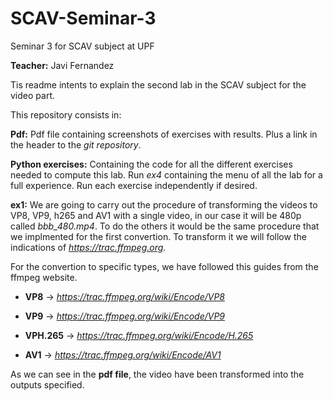 # SCAV-Seminar-3
Seminar 3 for SCAV subject at UPF

**Teacher:** Javi Fernandez

Tis readme intents to explain the second lab in the SCAV subject for the video part.

This repository consists in:

**Pdf:** Pdf file containing screenshots of exercises with results. Plus a link in the header to the *git repository*.

**Python exercises:** Containing the code for all the different exercises needed to compute this lab. Run *ex4* containing the menu of all the lab for a full experience. Run each exercise independently if desired.

**ex1:** We are going to carry out the procedure of transforming the videos to VP8, VP9, ​​h265 and AV1 with a single video, in our case it will be 480p called *bbb_480.mp4*. To do the others it would be the same procedure that we implmented for the first convertion. To transform it we will follow the indications of *https://trac.ffmpeg.org.*

For the convertion to specific types, we have followed this guides from the ffmpeg website.

-   **VP8** &rarr; *https://trac.ffmpeg.org/wiki/Encode/VP8*

-   **VP9** &rarr; *https://trac.ffmpeg.org/wiki/Encode/VP9*

-   **VPH.265** &rarr; *https://trac.ffmpeg.org/wiki/Encode/H.265*

-   **AV1** &rarr; *https://trac.ffmpeg.org/wiki/Encode/AV1*

As we can see in the **pdf file**, the video have been transformed into the outputs specified.
